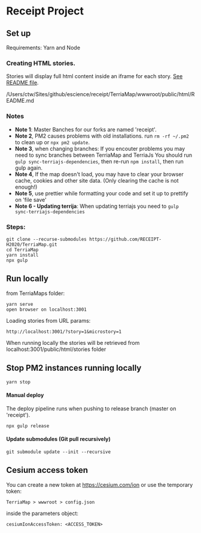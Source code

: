 
# Receipt Project

## Set up
Requirements:
Yarn and Node


### Creating HTML stories. 
Stories will display full html content inside an iframe for each story.
[See README file](/wwwroot/public/html). 

/Users/ctw/Sites/github/escience/receipt/TerriaMap/wwwroot/public/html/README.md

### Notes
- **Note 1**: Master Banches for our forks are named 'receipt'.
- **Note 2**, PM2 causes problems with old installations. run `rm -rf ~/.pm2` to clean up or `npx pm2 update`.
- **Note 3**, when changing branches: If you encouter problems you may need to sync branches between TerriaMap and TerriaJs You should run `gulp sync-terriajs-dependencies`, then re-run `npm install`, then run gulp again.
- **Note 4**, If the map doesn't load, you may have to clear your browser cache, cookies and other site data. (Only clearing the cache is not enough!)
- **Note 5**, use prettier while formatting your code and set it up to prettify on 'file save'
- **Note 6 - Updating terrija**: When updating terriajs you need to `gulp sync-terriajs-dependencies`

### Steps:
```
git clone --recurse-submodules https://github.com/RECEIPT-H2020/TerriaMap.git
cd TerriaMap
yarn install
npx gulp
```

 ## Run locally
from TerriaMaps folder:
```
yarn serve
open browser on localhost:3001
```
Loading stories from URL params:
```
http://localhost:3001/?story=1&microstory=1
```
When running locally the stories will be retrieved from localhost:3001/public/html/stories folder

## Stop PM2 instances running locally
```
yarn stop
```

#### Manual deploy
The deploy pipeline runs when pushing to release branch (master on 'receipt').
```
npx gulp release
```
#### Update submodules (Git pull recursively)
```
git submodule update --init --recursive
```


## Cesium access token
You can create a new token at https://cesium.com/ion or use the temporary token:

```TerriaMap > wwwroot > config.json ```

inside the parameters object:

```cesiumIonAccessToken: <ACCESS_TOKEN>```


